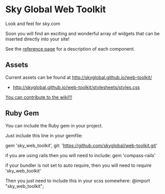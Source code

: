 Sky Global Web Toolkit
========================

Look and feel for sky.com

Soon you will find an exciting and wonderful array of widgets that can be inserted directly into your site!

See the [reference page](http://skyglobal.github.io/web-toolkit/) for a description of each component.

## Assets
Current assets can be found at http://skyglobal.github.io/web-toolkit/
- http://skyglobal.github.io/web-toolkit/stylesheets/styles.css

[You can contribute to the wiki!!!](https://github.com/bskyb-commerce/bskyb-commerce.github.io/wiki)

## Ruby Gem
You can include the Ruby gem in your project.

Just include this line in your gemfile:
  

  gem 'sky_web_toolkit', git: 'https://github.com/skyglobal/web-toolkit.git'
  
  
  if you are using rails then you will need to include:
    gem 'compass-rails'
    
  if your bundler is not set to auto require, then you will need to 
  require 'sky_web_toolkit'
  
  Then you just need to include this in your scss somewhere:
  @import "sky_web_toolkit";
